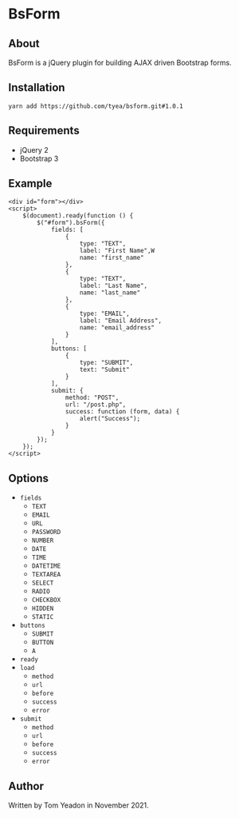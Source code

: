 # BsForm

## About

BsForm is a jQuery plugin for building AJAX driven Bootstrap forms.

## Installation

```
yarn add https://github.com/tyea/bsform.git#1.0.1
```

## Requirements

* jQuery 2
* Bootstrap 3

## Example

```
<div id="form"></div>
<script>
	$(document).ready(function () {
		$("#form").bsForm({
			fields: [
				{
					type: "TEXT",
					label: "First Name",W
					name: "first_name"
				},
				{
					type: "TEXT",
					label: "Last Name",
					name: "last_name"
				},
				{
					type: "EMAIL",
					label: "Email Address",
					name: "email_address"
				}
			],
			buttons: [
				{
					type: "SUBMIT",
					text: "Submit"
				}
			],
			submit: {
				method: "POST",
				url: "/post.php",
				success: function (form, data) {
					alert("Success");
				}
			}
		});
	});
</script>
```

## Options

* `fields`
	* `TEXT`
	* `EMAIL`
	* `URL`
	* `PASSWORD`
	* `NUMBER`
	* `DATE`
	* `TIME`
	* `DATETIME`
	* `TEXTAREA`
	* `SELECT`
	* `RADIO`
	* `CHECKBOX`
	* `HIDDEN`
	* `STATIC`
* `buttons`
	* `SUBMIT`
	* `BUTTON`
	* `A`
* `ready`
* `load`
	* `method`
	* `url`
	* `before`
	* `success`
	* `error`
* `submit`
	* `method`
	* `url`
	* `before`
	* `success`
	* `error`

## Author

Written by Tom Yeadon in November 2021.